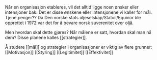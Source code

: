 Når en organisasjon etableres, vil det alltid ligge noen ønsker eller intensjoner bak. Det er disse ønskene eller intensjonene vi kaller for mål. Tjene penger?? Da Den norske stats oljeselskap/Statoil/Equinor ble opprettet i 1972 var det for å bevare norsk suverenitet over oljå. 

Men hvordan skal dette gjøres? Når målene er satt, hvordan skal man nå dem? Disse planene kalles [[strategier]].

Å studere [[mål]] og strategier i organisasjoner er viktig av flere grunner:
[[Motivasjon]]
[[Styring]]
[[Legitimitet]]
[[Effektivitet]]



